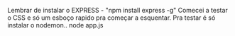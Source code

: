 Lembrar de instalar o EXPRESS - "npm install express -g"
Comecei a testar o CSS
e só um esboço rapido pra começar a esquentar.
Pra testar é só instalar o nodemon.. 
node app.js
